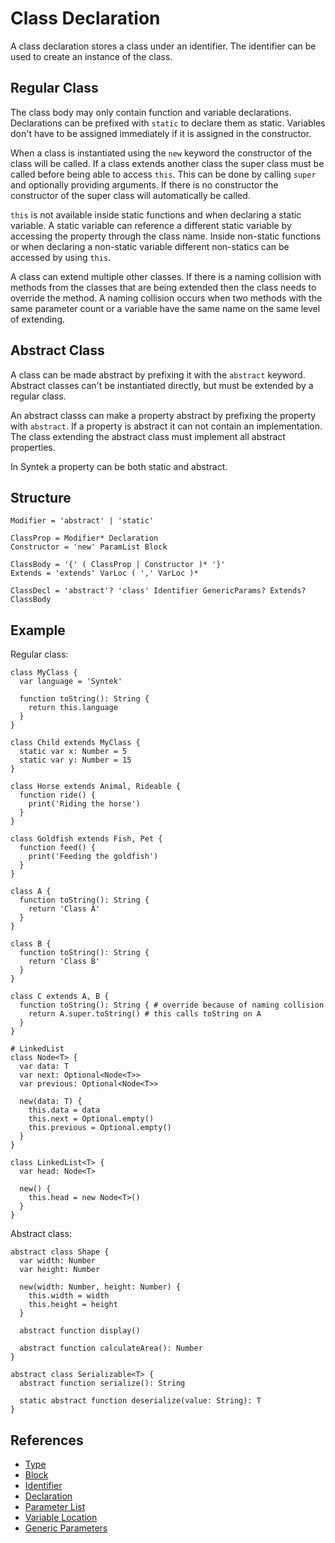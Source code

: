 # Class Declaration

A class declaration stores a class under an identifier. The identifier can be used to create an instance of the class.

## Regular Class

The class body may only contain function and variable declarations. Declarations can be prefixed with `static` to declare them as static. Variables don't have to be assigned immediately if it is assigned in the constructor.

When a class is instantiated using the `new` keyword the constructor of the class will be called. If a class extends another class the super class must be called before being able to access `this`. This can be done by calling `super` and optionally providing arguments. If there is no constructor the constructor of the super class will automatically be called.

`this` is not available inside static functions and when declaring a static variable. A static variable can reference a different static variable by accessing the property through the class name. Inside non-static functions or when declaring a non-static variable different non-statics can be accessed by using `this`.

A class can extend multiple other classes. If there is a naming collision with methods from the classes that are being extended then the class needs to override the method. A naming collision occurs when two methods with the same parameter count or a variable have the same name on the same level of extending.

## Abstract Class

A class can be made abstract by prefixing it with the `abstract` keyword. Abstract classes can't be instantiated directly, but must be extended by a regular class.

An abstract classs can make a property abstract by prefixing the property with `abstract`. If a property is abstract it can not contain an implementation. The class extending the abstract class must implement all abstract properties.

In Syntek a property can be both static and abstract.

## Structure

```grammar
Modifier = 'abstract' | 'static'

ClassProp = Modifier* Declaration
Constructor = 'new' ParamList Block

ClassBody = '{' ( ClassProp | Constructor )* '}'
Extends = 'extends' VarLoc ( ',' VarLoc )*

ClassDecl = 'abstract'? 'class' Identifier GenericParams? Extends? ClassBody
```

## Example

Regular class:

```syntek
class MyClass {
  var language = 'Syntek'

  function toString(): String {
    return this.language
  }
}

class Child extends MyClass {
  static var x: Number = 5
  static var y: Number = 15
}

class Horse extends Animal, Rideable {
  function ride() {
    print('Riding the horse')
  }
}

class Goldfish extends Fish, Pet {
  function feed() {
    print('Feeding the goldfish')
  }
}

class A {
  function toString(): String {
    return 'Class A'
  }
}

class B {
  function toString(): String {
    return 'Class B'
  }
}

class C extends A, B {
  function toString(): String { # override because of naming collision
    return A.super.toString() # this calls toString on A
  }
}

# LinkedList
class Node<T> {
  var data: T
  var next: Optional<Node<T>>
  var previous: Optional<Node<T>>

  new(data: T) {
    this.data = data
    this.next = Optional.empty()
    this.previous = Optional.empty()
  }
}

class LinkedList<T> {
  var head: Node<T>

  new() {
    this.head = new Node<T>()
  }
}
```

Abstract class:

```syntek
abstract class Shape {
  var width: Number
  var height: Number

  new(width: Number, height: Number) {
    this.width = width
    this.height = height
  }

  abstract function display()

  abstract function calculateArea(): Number
}

abstract class Serializable<T> {
  abstract function serialize(): String

  static abstract function deserialize(value: String): T
}
```

## References

- [Type](/spec/grammar/syntactic/#type)
- [Block](/spec/grammar/syntactic/#block)
- [Identifier](/spec/grammar/lexical.html#identifiers)
- [Declaration](/spec/grammar/syntactic/declarations/)
- [Parameter List](/spec/grammar/syntactic/#parameter-list)
- [Variable Location](/spec/grammar/syntactic/#variable-location)
- [Generic Parameters](/spec/grammar/syntactic/#generic-parameters)

